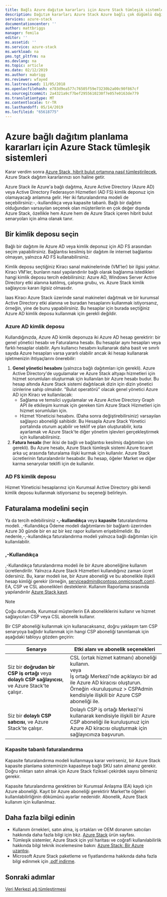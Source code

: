 ```yaml
---
title: Bağlı Azure dağıtım kararları için Azure Stack tümleşik sistemleri | Microsoft Docs
description: Dağıtım kararları Azure Stack Azure bağlı çok düğümlü dağıtımlar için planlama saptayın.
services: azure-stack
documentationcenter: ''
author: mattbriggs
manager: femila
editor: ''
ms.assetid: ''
ms.service: azure-stack
ms.workload: na
pms.tgt_pltfrm: na
ms.devlang: na
ms.topic: article
ms.date: 02/12/2019
ms.author: mabrigg
ms.reviewer: wfayed
ms.lastreviewed: 11/05/2018
ms.openlocfilehash: e783d9ea577c76505f59e73230b2a00c90f867cf
ms.sourcegitcommit: 2a4321a9cf7bef2955610230f7e057e0163de779
ms.translationtype: MT
ms.contentlocale: tr-TR
ms.lasthandoff: 05/14/2019
ms.locfileid: "65618775"
---
```

# <a name="azure-connected-deployment-planning-decisions-for-azure-stack-integrated-systems"></a>Azure bağlı dağıtım planlama kararları için Azure Stack tümleşik sistemleri
Karar verdim sonra [Azure Stack, hibrit bulut ortamına nasıl tümleştirilecek](azure-stack-connection-models.md), Azure Stack dağıtım kararlarınızı son haline getir.

Azure Stack ile Azure'a bağlı dağıtma, Azure Active Directory (Azure AD) veya Active Directory Federasyon Hizmetleri (AD FS) kimlik deponuz için olamayacağı anlamına gelir. Her iki faturalandırma modeli de seçebilirsiniz:-,-kullandıkça veya kapasite tabanlı. Bağlı bir dağıtım olduğundan varsayılan seçenek olan müşterilerin en çok değer dışında Azure Stack, özellikle hem Azure hem de Azure Stack içeren hibrit bulut senaryoları için alma olanak tanır. 

## <a name="choose-an-identity-store"></a>Bir kimlik deposu seçin
Bağlı bir dağıtım ile Azure AD veya kimlik deponuz için AD FS arasından seçim yapabilirsiniz. Bağlantısı kesilmiş bir dağıtım ile internet bağlantısı olmayan, yalnızca AD FS kullanabilirsiniz.

Kimlik deposu seçtiğiniz Kiracı sanal makinelerinde (VM'ler) bir ilgisi yoktur. Kiracı VM'ler, bunların nasıl yapılandırılır bağlı olarak bağlanma istedikleri hangi kimlik deposu tercih edebilirsiniz: Azure AD, Windows Server Active Directory etki alanına katılmış, çalışma grubu, vs. Azure Stack kimlik sağlayıcısı kararı ilgisiz olmasıdır. 

Iaas Kiracı Azure Stack üzerinde sanal makineleri dağıtmak ve bir kurumsal Active Directory etki alanına ve buradan hesaplarını kullanmak istiyorsanız, örneğin, yine de bunu yapabilirsiniz. Bu hesaplar için burada seçtiğiniz Azure AD kimlik deposu kullanmak için gerekli değildir.

### <a name="azure-ad-identity-store"></a>Azure AD kimlik deposu
Kullandığınızda, Azure AD kimlik deponuza iki Azure AD hesap gerektirir: bir genel yönetici hesabı ve Faturalama hesabı. Bu hesaplar aynı hesapları veya farklı hesaplar olabilir. Aynı kullanıcı hesabını kullanarak daha basit ve sınırlı sayıda Azure hesapları varsa yararlı olabilir ancak iki hesap kullanarak işletmenizin ihtiyaçlarını önerebilir:

1. **Genel yönetici hesabını** (yalnızca bağlı dağıtımları için gerekli). Azure Active Directory'de uygulamalar ve Azure Stack altyapı hizmetleri için hizmet sorumluları oluşturmak için kullanılan bir Azure hesabı budur. Bu hesap altında Azure Stack sistemi dağıtılacak dizin için dizin yönetici izinlerine sahip olmalıdır. "Bulut operatörü" olacak genel yönetici Azure AD için Kiracı ve kullanılacak: 
    - Sağlama ve temsilci uygulamalar ve Azure Active Directory Graph API ile etkileşim kurmak için gereken tüm Azure Stack Hizmetleri için hizmet sorumluları için. 
    - Hizmet Yöneticisi hesabını. (Daha sonra değiştirebilirsiniz) varsayılan sağlayıcı aboneliği sahibidir. Bu Hesapla Azure Stack Yönetici portalında oturum açabilir ve teklif ve plan oluşturabilir, kota ayarlamak ve Azure Stack'te diğer yönetim işlevleri gerçekleştirmek için kullanabilirsiniz.
2. **Fatura hesabı** (her ikisi de bağlı ve bağlantısı kesilmiş dağıtımları için gerekli). Bu Azure hesabı, Azure Stack tümleşik sistemi Azure ticaret arka uç arasında faturalama ilişki kurmak için kullanılır. Azure Stack ücretlerinin faturalandırılır hesabıdır. Bu hesap, öğeler Market ve diğer karma senaryolar teklifi için de kullanılır. 

### <a name="ad-fs-identity-store"></a>AD FS kimlik deposu
Hizmet Yöneticisi hesaplarınız için Kurumsal Active Directory gibi kendi kimlik deposu kullanmak istiyorsanız bu seçeneği belirleyin.  

## <a name="choose-a-billing-model"></a>Faturalama modelini seçin
Ya da tercih edebilirsiniz **-,-kullandıkça** veya **kapasite** faturalandırma modeli. ,-Kullandıkça Ödeme modeli dağıtımlarını bir bağlantı üzerinden Azure 30 günde bir en az bir kez rapor kullanım erişebilmelidir. Bu nedenle,-,-kullandıkça faturalandırma modeli yalnızca bağlı dağıtımları için kullanılabilir.  

### <a name="pay-as-you-use"></a>,-Kullandıkça
,-Kullandıkça faturalandırma modeli ile bir Azure aboneliğine kullanım ücretlendirilir. Yalnızca Azure Stack Hizmetleri kullandığınız zaman ücret ödersiniz. Bu, karar modeli ise, bir Azure aboneliği ve bu abonelikle ilişkili hesap kimliği gerekir (örneğin, serviceadmin@contoso.onmicrosoft.com). EA, CSP ve CSL abonelikleri desteklenir. Kullanım Raporlama sırasında yapılandırılır [Azure Stack kayıt](azure-stack-registration.md).

> [!NOTE]
> Çoğu durumda, Kurumsal müşterilerin EA aboneliklerini kullanır ve hizmet sağlayıcıları CSP veya CSL abonelik kullanır.

Bir CSP aboneliği kullanmak için kullanacaksanız, doğru yaklaşım tam CSP senaryoya bağlıdır kullanmak için hangi CSP aboneliği tanımlamak için aşağıdaki tabloyu gözden geçirin:

|Senaryo|Etki alanı ve abonelik seçenekleri|
|-----|-----|
|Siz bir **doğrudan bir CSP iş ortağı** veya **dolaylı CSP sağlayıcısı**, ve Azure Stack'te çalışır.|CSL (ortak hizmet katmanı) aboneliği kullanın.<br>     veya<br>İş ortağı Merkezi'nde açıklayıcı bir ad ile Azure AD kiracısı oluşturun. Örneğin &lt;kuruluşunuz > CSPAdmin kendisiyle ilişkili bir Azure CSP aboneliği ile.|
|Siz bir **dolaylı CSP satıcısı**, ve Azure Stack'te çalışır.|Dolaylı CSP iş ortağı Merkezi'ni kullanarak kendisiyle ilişkili bir Azure CSP aboneliği ile kuruluşunuz için Azure AD kiracısı oluşturmak için sağlayıcınıza başvurun.|

### <a name="capacity-based-billing"></a>Kapasite tabanlı faturalandırma
Kapasite faturalandırma modeli kullanmaya karar verirseniz, bir Azure Stack kapasite planlama sisteminizin kapasiteye bağlı SKU satın almanız gerekir. Doğru miktarı satın almak için Azure Stack fiziksel çekirdek sayısı bilmeniz gerekir. 

Kapasite faturalandırma gerektiren bir Kurumsal Anlaşma (EA) kaydı için Azure aboneliği. Kayıt bir Azure aboneliği gerektirir Market'te öğeleri kullanılabilirliğinin dökümünü ayarlar nedenidir. Abonelik, Azure Stack kullanım için kullanılmaz.

## <a name="learn-more"></a>Daha fazla bilgi edinin
- Kullanım örnekleri, satın alma, iş ortakları ve OEM donanım satıcıları hakkında daha fazla bilgi için bkz. [Azure Stack](https://azure.microsoft.com/overview/azure-stack/) ürün sayfası.
- Tümleşik sistemler, Azure Stack için yol haritası ve coğrafi kullanılabilirlik hakkında bilgi teknik incelemesine bakın: [Azure Stack: Bir Azure uzantısı](https://azure.microsoft.com/resources/azure-stack-an-extension-of-azure/). 
- Microsoft Azure Stack paketleme ve fiyatlandırma hakkında daha fazla bilgi edinmek için [.pdf indirme](https://azure.microsoft.com/mediahandler/files/resourcefiles/5bc3f30c-cd57-4513-989e-056325eb95e1/Azure-Stack-packaging-and-pricing-datasheet.pdf). 

## <a name="next-steps"></a>Sonraki adımlar
[Veri Merkezi ağ tümleştirmesi](azure-stack-network.md)